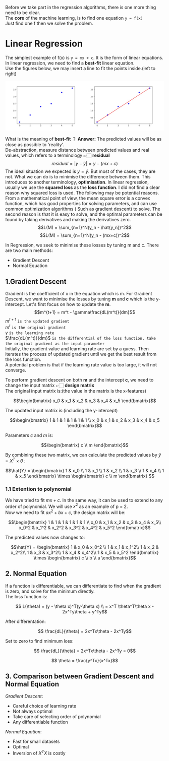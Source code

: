 Before we take part in the regression algorithms, there is one more thing need to be clear.  
The **core** of the machine learning, is to find one equation  `y = f(x)`   
Just find one f then we solve the problem.  

# Linear Regression
The simplest example of f(x) is `y = mx + c`. It is the form of linear equations.  
In linear regression, we need to find a **best-fit** linear equation.  
Use the figures below, we may insert a line to fit the points inside.(left to right)
<center><img src="/lg.jpg" alt=""></center>  

What is the meaning of **best-fit** ？
**Answer:**  The predicted values will be as close as possible to 'reality'.  
De-abstraction, measure distance between predicted values and real values, which refers to a terminology 👉🏻 **residual**  
$$residual = |y - \hat{y}| = y - (mx + c)$$ 
The ideal situation we expected is $y = \hat{y}$. But most of the cases, they are not. What we can do is to minimise the difference between them. This introduces to another terminology, **optimisation**. In linear regression, usually we use the **squared loss** as the **loss function**. I did not find a clear reason why squared loss is used. The following may be potential reasons. From a mathematical point of view, the mean square error is a convex function, which has good properties for solving parameters, and can use common optimization algorithms ( Such as gradient descent) to solve. The second reason is that it is easy to solve, and the optimal parameters can be found by taking derivatives and making the derivatives zero.  
$$L(M) = \sum_{n=1}^N(y_n - \hat{y_n})^2$$
$$L(M) = \sum_{n=1}^N(y_n - (mx+c))^2$$

In Regression, we seek to minimise these losses by tuning m and c. There are two main methods:
* Gradient Descent
* Normal Equation

## 1.Gradient Descent
Gradient is the coefficient of x in the equation which is m. For Gradient Descent, we want to minimise the losses by tuning **m** and **c** which is the y-intercept. Let's first focus on how to update the **m**.
$$m^{t+1} = m^t - \gamma\frac{dL(m^t)}{dm}$$
$m^{t+1}$ `is the updated gradient`  
$m^t$ `is the original gradient`  
$\gamma$ `is the learning rate`  
$\frac{dL(m^t)}{dm}$ `is the differential of the loss function, take the original gradient as the input parameter`  
Initially, the gradient value and learning rate are set by a guess. Then iterates the process of updated gradient until we get the best result from the loss function.  
A potential problem is that if the learning rate value is too large, it will not converge.  

To perform gradient descent on both **m** and the intercept **c**, we need to change the input matrix 👉🏻 **design matrix**  
The original input matrix is:(the value in the matrix is the x-features)
```math
\begin{bmatrix}
x_0 & x_1 & x_2 & x_3 & x_4 & x_5
\end{bmatrix}
```  
The updated input matrix is:(including the y-intercept)
```math
\begin{bmatrix}
1 & 1 & 1 & 1 & 1 & 1 \\
x_0 & x_1 & x_2 & x_3 & x_4 & x_5
\end{bmatrix}
```  
Parameters *c* and *m* is:
```math
\begin{bmatrix}
c \\
m
\end{bmatrix}
```  
By combining these two matrix, we can calculate the predicted values by $\hat{y} = X^T \times \theta$ :  
```math
\hat{Y} = \begin{bmatrix}
          1 & x_0 \\
          1 & x_1 \\
          1 & x_2 \\
          1 & x_3 \\
          1 & x_4 \\
          1 & x_5 
          \end{bmatrix}
          \times
          \begin{bmatrix}
          c \\
          m
          \end{bmatrix}
    
```
### 1.1 Extention to polynomial
We have tried to fit $mx+c$. In the same way, it can be used to extend to any order of polynomial. We will use $x^2$ as an example of p = 2.  
Now we need to fit $ax^2 + bx + c$, the design matrix will be:
```math
\begin{bmatrix}
1 & 1 & 1 & 1 & 1 & 1 \\
x_0 & x_1 & x_2 & x_3 & x_4 & x_5\\
x_0^2 & x_1^2 & x_2^2 & x_3^2 & x_4^2 & x_5^2 
\end{bmatrix}
```  
The predicted values now changes to:  
```math
\hat{Y} = \begin{bmatrix}
          1 & x_0 & x_0^2 \\
          1 & x_1 & x_1^2\\
          1 & x_2 & x_2^2\\
          1 & x_3 & x_3^2\\
          1 & x_4 & x_4^2\\
          1 & x_5 & x_5^2
          \end{bmatrix}
          \times
          \begin{bmatrix}
          c \\
          b \\
          a
          \end{bmatrix}
```

## 2. Normal Equation
If a function is differentiable, we can differentiate to find when the gradient is zero, and solve for the minimum directly.  
The loss function is:  
```math
          L(\theta) = (y - \theta x)^T(y-\theta x) \\
                    = x^T \theta^T\theta x - 2x^Ty\theta + y^Ty
```
After differentation:
```math
          \frac{dL}{\theta} = 2x^Tx\theta - 2x^Ty
```
Set to zero to find minimum loss:
```math
          \frac{dL}{\theta} = 2x^Tx\theta - 2x^Ty = 0
```
```math
          \theta = \frac{y^Tx}{x^Tx}
```
## 3. Comparison between Gradient Descent and Normal Equation
*Gradient Descent*:
* Careful choice of learning rate
* Not always optimal
* Take care of selecting order of polynomial
* Any differentiable function  

*Normal Equation*:
* Fast for small datasets
* Optimal
* Inversion of $X^TX$ is costly 

